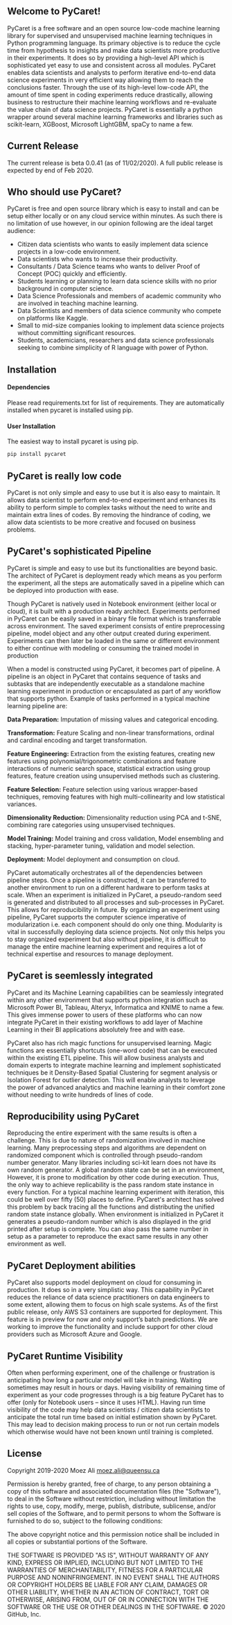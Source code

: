 ﻿## Welcome to PyCaret!
PyCaret is a free software and an open source low-code machine learning library for supervised and unsupervised machine learning techniques in Python programming language. Its primary objective is to reduce the cycle time from hypothesis to insights and make data scientists more productive in their experiments. It does so by providing a high-level API which is sophisticated yet easy to use and consistent across all modules. PyCaret enables data scientists and analysts to perform iterative end-to-end data science experiments in very efficient way allowing them to reach the conclusions faster. Through the use of its high-level low-code API, the amount of time spent in coding experiments reduce drastically, allowing business to restructure their machine learning workflows and re-evaluate the value chain of data science projects. PyCaret is essentially a python wrapper around several machine learning frameworks and libraries such as scikit-learn, XGBoost, Microsoft LightGBM, spaCy to name a few.

## Current Release
The current release is beta 0.0.41 (as of 11/02/2020). A full public release is expected by end of Feb 2020. 

## Who should use PyCaret?
PyCaret is free and open source library which is easy to install and can be setup either locally or on any cloud service within minutes. As such there is no limitation of use however, in our opinion following are the ideal target audience: <br />

- Citizen data scientists who wants to easily implement data science projects in a low-code environment.
- Data scientists who wants to increase their productivity.
- Consultants / Data Science teams who wants to deliver Proof of Concept (POC) quickly and efficiently.
- Students learning or planning to learn data science skills with no prior background in computer science.
- Data Science Professionals and members of academic community who are involved in teaching machine learning.
- Data Scientists and members of data science community who compete on platforms like Kaggle.
- Small to mid-size companies looking to implement data science projects without committing significant resources.
- Students, academicians, researchers and data science professionals seeking to combine simplicity of R language with power of Python.

## Installation

#### Dependencies
Please read requirements.txt for list of requirements. They are automatically installed when pycaret is installed using pip.

#### User Installation
The easiest way to install pycaret is using pip.

```python
pip install pycaret
```

## PyCaret is really low code
PyCaret is not only simple and easy to use but it is also easy to maintain. It allows data scientist to perform end-to-end experiment and enhances its ability to perform simple to complex tasks without the need to write and maintain extra lines of codes. By removing the hindrance of coding, we allow data scientists to be more creative and focused on business problems.


## PyCaret's sophisticated Pipeline
PyCaret is simple and easy to use but its functionalities are beyond basic. The architect of PyCaret is deployment ready which means as you perform the experiment, all the steps are automatically saved in a pipeline which can be deployed into production with ease. 

Though PyCaret is natively used in Notebook environment (either local or cloud), it is built with a production ready architect. Experiments performed in PyCaret can be easily saved in a binary file format which is transferrable across environment. The saved experiment consists of entire preprocessing pipeline, model object and any other output created during experiment. Experiments can then later be loaded in the same or different environment to either continue with modeling or consuming the trained model in production

When a model is constructed using PyCaret, it becomes part of pipeline. A pipeline is an object in PyCaret that contains sequence of tasks and subtasks that are independently executable as a standalone machine learning experiment in production or encapsulated as part of any workflow that supports python. Example of tasks performed in a typical machine learning pipeline are:

**Data Preparation:** Imputation of missing values and categorical encoding.

**Transformation:** Feature Scaling and non-linear transformations, ordinal and cardinal encoding and target transformation.

**Feature Engineering:** Extraction from the existing features, creating new features using polynomial/trigonometric combinations and feature interactions of numeric search space, statistical extraction using group features, feature creation using unsupervised methods such as clustering.

**Feature Selection:** Feature selection using various wrapper-based techniques, removing features with high multi-collinearity and low statistical variances.

**Dimensionality Reduction:** Dimensionality reduction using PCA and t-SNE, combining rare categories using unsupervised techniques.

**Model Training:** Model training and cross validation, Model ensembling and stacking, hyper-parameter tuning, validation and model selection.

**Deployment:** Model deployment and consumption on cloud.


PyCaret automatically orchestrates all of the dependencies between pipeline steps. Once a pipeline is constructed, it can be transferred to another environment to run on a different hardware to perform tasks at scale. When an experiment is initialized in PyCaret, a pseudo-random seed is generated and distributed to all processes and sub-processes in PyCaret. This allows for reproducibility in future. By organizing an experiment using pipeline, PyCaret supports the computer science imperative of modularization i.e. each component should do only one thing. Modularity is vital in successfully deploying data science projects. Not only this helps you to stay organized experiment but also without pipeline, it is difficult to manage the entire machine learning experiment and requires a lot of technical expertise and resources to manage deployment. 

## PyCaret is seemlessly integrated

PyCaret and its Machine Learning capabilities can be seamlessly integrated within any other environment that supports python integration such as Microsoft Power BI, Tableau, Alteryx, Informatica and KNIME to name a few. This gives immense power to users of these platforms who can now integrate PyCaret in their existing workflows to add layer of Machine Learning in their BI applications absolutely free and with ease. 

PyCaret also has rich magic functions for unsupervised learning. Magic functions are essentially shortcuts (one-word code) that can be executed within the existing ETL pipeline. This will allow business analysts and domain experts to integrate machine learning and implement sophisticated techniques be it Density-Based Spatial Clustering for segment analysis or Isolation Forest for outlier detection. This will enable analysts to leverage the power of advanced analytics and machine learning in their comfort zone without needing to write hundreds of lines of code.

## Reproducibility using PyCaret

Reproducing the entire experiment with the same results is often a challenge. This is due to nature of randomization involved in machine learning. Many preprocessing steps and algorithms are dependent on randomized component which is controlled through pseudo-random number generator. Many libraries including sci-kit learn does not have its own random generator. A global random state can be set in an environment, However, it is prone to modification by other code during execution. Thus, the only way to achieve replicability is the pass random state instance in every function. For a typical machine learning experiment with iteration, this could be well over fifty (50) places to define. PyCaret's architect has solved this problem by back tracing all the functions and distributing the unified random state instance globally. When environment is initialized in PyCaret it generates a pseudo-random number which is also displayed in the grid printed after setup is complete. You can also pass the same number in setup as a parameter to reproduce the exact same results in any other environment as well.

## PyCaret Deployment abilities

PyCaret also supports model deployment on cloud for consuming in production. It does so in a very simplistic way. This capability in PyCaret reduces the reliance of data science practitioners on data engineers to some extent, allowing them to focus on high scale systems. As of the first public release, only AWS S3 containers are supported for deployment. This feature is in preview for now and only support’s batch predictions. We are working to improve the functionality and include support for other cloud providers such as Microsoft Azure and Google.

## PyCaret Runtime Visibility
Often when performing experiment, one of the challenge or frustration is anticipating how long a particular model will take in training. Waiting sometimes may result in hours or days. Having visibility of remaining time of experiment as your code progresses through is a big feature PyCaret has to offer (only for Notebook users – since it uses HTML). Having run time visibility of the code may help data scientists / citizen data scientists to anticipate the total run time based on initial estimation shown by PyCaret. This may lead to decision making process to run or not run certain models which otherwise would have not been known until training is completed.


## License

Copyright 2019-2020 Moez Ali <moez.ali@queensu.ca>

Permission is hereby granted, free of charge, to any person obtaining a copy of this software and associated documentation files (the "Software"), to deal in the Software without restriction, including without limitation the rights to use, copy, modify, merge, publish, distribute, sublicense, and/or sell copies of the Software, and to permit persons to whom the Software is furnished to do so, subject to the following conditions:

The above copyright notice and this permission notice shall be included in all copies or substantial portions of the Software.

THE SOFTWARE IS PROVIDED "AS IS", WITHOUT WARRANTY OF ANY KIND, EXPRESS OR IMPLIED, INCLUDING BUT NOT LIMITED TO THE WARRANTIES OF MERCHANTABILITY, FITNESS FOR A PARTICULAR PURPOSE AND NONINFRINGEMENT. IN NO EVENT SHALL THE AUTHORS OR COPYRIGHT HOLDERS BE LIABLE FOR ANY CLAIM, DAMAGES OR OTHER LIABILITY, WHETHER IN AN ACTION OF CONTRACT, TORT OR OTHERWISE, ARISING FROM, OUT OF OR IN CONNECTION WITH THE SOFTWARE OR THE USE OR OTHER DEALINGS IN THE SOFTWARE.
© 2020 GitHub, Inc.